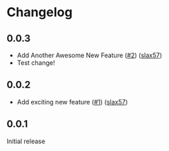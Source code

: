 # Changelog

## 0.0.3

* Add Another Awesome New Feature ([#2](https://github.com/slax57/release-tools-test/pull/2)) ([slax57](https://github.com/slax57))
* Test change!

## 0.0.2

* Add exciting new feature ([#1](https://github.com/slax57/release-tools-test/pull/1)) ([slax57](https://github.com/slax57))

## 0.0.1

Initial release